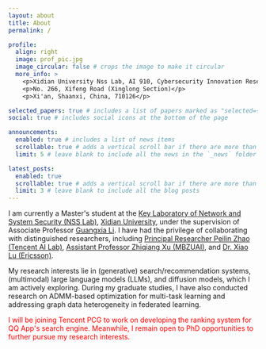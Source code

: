 ```yaml
---
layout: about
title: About
permalink: /

profile:
  align: right
  image: prof_pic.jpg
  image_circular: false # crops the image to make it circular
  more_info: >
    <p>Xidian University Nss Lab, AI 910, Cybersecurity Innovation Research Building</p>
    <p>No. 266, Xifeng Road (Xinglong Section)</p>
    <p>Xi'an, Shaanxi, China, 710126</p>

selected_papers: true # includes a list of papers marked as "selected={true}"
social: true # includes social icons at the bottom of the page

announcements:
  enabled: true # includes a list of news items
  scrollable: true # adds a vertical scroll bar if there are more than 3 news items
  limit: 5 # leave blank to include all the news in the `_news` folder

latest_posts:
  enabled: true
  scrollable: true # adds a vertical scroll bar if there are more than 3 new posts items
  limit: 3 # leave blank to include all the blog posts
---
```


I am currently a Master's student at the [Key Laboratory of Network and System Security (NSS Lab)](https://nss.xidian.edu.cn/), [Xidian University](https://www.xidian.edu.cn/), under the supervision of Associate Professor [Guangxia Li](https://faculty.xidian.edu.cn/LGX4/zh_CN/index/386575/list/index.htm). I have had the privilege of collaborating with distinguished researchers, including [Principal Researcher Peilin Zhao (Tencent AI Lab)](https://peilinzhao.github.io/), [Assistant Professor Zhiqiang Xu (MBZUAI)](https://scholar.google.com/citations?user=0R20iBMAAAAJ&hl=en), and [Dr. Xiao Lu (Ericsson)](https://scholar.google.com/citations?hl=en&user=6J6Xy8IAAAAJ).

My research interests lie in (generative) search/recommendation systems, (multimodal) large language models (LLMs), and diffusion models, which I am actively exploring. During my graduate studies, I have also conducted research on ADMM-based optimization for multi-task learning and addressing graph data heterogeneity in federated learning.

<span style="color:red"> I will be joining Tencent PCG to work on developing the ranking system for QQ App's search engine. Meanwhile, I remain open to PhD opportunities to further pursue my research interests. </span>

